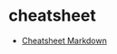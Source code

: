 # cheatsheet

- [Cheatsheet Markdown](https://github.com/desainex/cheatsheet/blob/master/cheatsheet-markdown.md)
